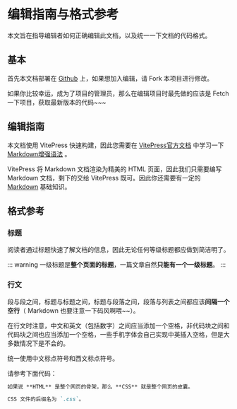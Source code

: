 # 编辑指南与格式参考

本文旨在指导编辑者如何正确编辑此文档，以及统一一下文档的代码格式。

## 基本

首先本文档部署在 [Github](https://github.com/CSBigCaptain/YoutholTrainingDocs) 上，如果想加入编辑，请 Fork 本项目进行修改。

如果你比较幸运，成为了项目的管理员，那么在编辑项目时最先做的应该是 Fetch 一下项目，获取最新版本的代码~~~

## 编辑指南

本文档使用 VitePress 快速构建，因此您需要在 [VitePress官方文档](https://vitepress.dev/zh/) 中学习一下 [Markdown增强语法](https://vitepress.dev/zh/guide/markdown) 。

VitePress 将 Markdown 文档渲染为精美的 HTML 页面，因此我们只需要编写 Markdown 文档，剩下的交给 VitePress 既可。因此你还需要有一定的 [Markdown](https://markdown.com.cn/) 基础知识。

## 格式参考

### 标题

阅读者通过标题快速了解文档的信息，因此无论任何等级标题都应做到简洁明了。

::: warning
一级标题是**整个页面的标题**，一篇文章自然**只能有一个一级标题**。
:::

### 行文

段与段之间，标题与标题之间，标题与段落之间，段落与列表之间都应该**间隔一个空行**（ Markdown 也要注意一下码风啊喂~~）。

在行文时注意，中文和英文（包括数字）之间应当添加一个空格，非代码块之间和代码块之间也应当添加一个空格，一些手机字体会自己实现中英插入空格，但是大多数情况下是不会的。

统一使用中文标点符号和西文标点符号。

请参考下面代码：

```markdown
如果说 **HTML** 是整个网页的骨架，那么 **CSS** 就是整个网页的皮囊。

CSS 文件的后缀名为 `.css`。
```



